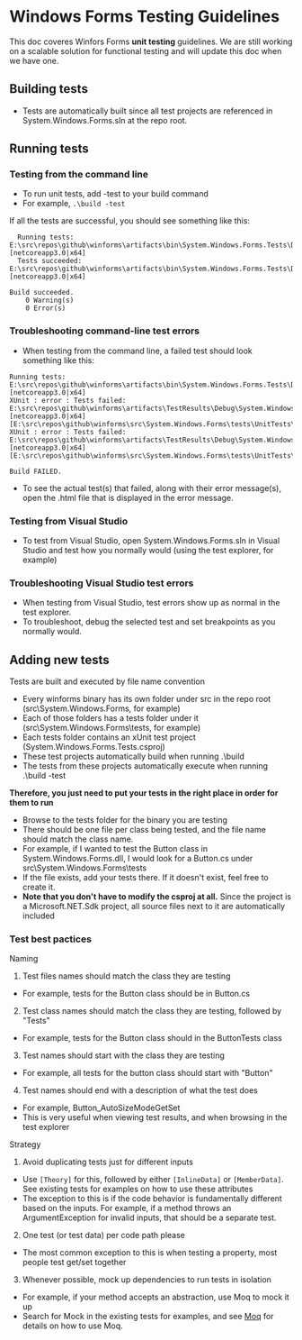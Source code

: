 # Windows Forms Testing Guidelines

This doc coveres Winfors Forms **unit testing** guidelines. 
We are still working on a scalable solution for functional testing and will update this doc when we have one.

## Building tests
* Tests are automatically built since all test projects are referenced in System.Windows.Forms.sln at the repo root.

## Running tests

### Testing from the command line
* To run unit tests, add -test to your build command
 * For example, ```.\build -test```

If all the tests are successful, you should see something like this:
```
  Running tests: E:\src\repos\github\winforms\artifacts\bin\System.Windows.Forms.Tests\Debug\netcoreapp3.0\System.Windows.Forms.Tests.dll [netcoreapp3.0|x64]
  Tests succeeded: E:\src\repos\github\winforms\artifacts\bin\System.Windows.Forms.Tests\Debug\netcoreapp3.0\System.Windows.Forms.Tests.dll [netcoreapp3.0|x64]

Build succeeded.
    0 Warning(s)
    0 Error(s)
```

### Troubleshooting command-line test errors
* When testing from the command line, a failed test should look something like this:
```
Running tests: E:\src\repos\github\winforms\artifacts\bin\System.Windows.Forms.Tests\Debug\netcoreapp3.0\System.Windows.Forms.Tests.dll [netcoreapp3.0|x64]
XUnit : error : Tests failed: E:\src\repos\github\winforms\artifacts\TestResults\Debug\System.Windows.Forms.Tests_netcoreapp3.0_x64.html [netcoreapp3.0|x64] [E:\src\repos\github\winforms\src\System.Windows.Forms\tests\UnitTests\System.Windows.Forms.Tests.csproj]
XUnit : error : Tests failed: E:\src\repos\github\winforms\artifacts\TestResults\Debug\System.Windows.Forms.Tests_netcoreapp3.0_x64.html [netcoreapp3.0|x64] [E:\src\repos\github\winforms\src\System.Windows.Forms\tests\UnitTests\System.Windows.Forms.Tests.csproj]

Build FAILED.
```
* To see the actual test(s) that failed, along with their error message(s), open the .html file that is displayed in the error message.

### Testing from Visual Studio
* To test from Visual Studio, open System.Windows.Forms.sln in Visual Studio and test how you normally would (using the test explorer, for example)

### Troubleshooting Visual Studio test errors
* When testing from Visual Studio, test errors show up as normal in the test explorer.
* To troubleshoot, debug the selected test and set breakpoints as you normally would.

## Adding new tests
Tests are built and executed by file name convention
* Every winforms binary has its own folder under src in the repo root (src\System.Windows.Forms, for example)
* Each of those folders has a tests folder under it (src\System.Windows.Forms\tests, for example)
* Each tests folder contains an xUnit test project (System.Windows.Forms.Tests.csproj)
 * These test projects automatically build when running .\build
 * The tests from these projects automatically execute when running .\build -test

**Therefore, you just need to put your tests in the right place in order for them to run**
* Browse to the tests folder for the binary you are testing
* There should be one file per class being tested, and the file name should match the class name.
 * For example, if I wanted to test the Button class in System.Windows.Forms.dll, I would look for a Button.cs under src\System.Windows.Forms\tests
* If the file exists, add your tests there. If it doesn't exist, feel free to create it.
 * **Note that you don't have to modify the csproj at all.** Since the project is a Microsoft.NET.Sdk project, all source files next to it are automatically included

### Test best pactices ###
Naming
1. Test files names should match the class they are testing
 * For example, tests for the Button class should be in Button.cs
2. Test class names should match the class they are testing, followed by "Tests"
 * For example, tests for the Button class should in the ButtonTests class
3. Test names should start with the class they are testing
 * For example, all tests for the button class should start with "Button"
4. Test names should end with a description of what the test does
 * For example, Button_AutoSizeModeGetSet
 * This is very useful when viewing test results, and when browsing in the test explorer

Strategy
1. Avoid duplicating tests just for different inputs
 * Use ```[Theory]``` for this, followed by either ```[InlineData]``` or ```[MemberData]```. See existing tests for examples on how to use these attributes
 * The exception to this is if the code behavior is fundamentally different based on the inputs. For example, if a method throws an ArgumentException for invalid inputs, that should be a separate test.
2. One test (or test data) per code path please
 * The most common exception to this is when testing a property, most people test get/set together
3. Whenever possible, mock up dependencies to run tests in isolation
 * For example, if your method accepts an abstraction, use Moq to mock it up
 * Search for Mock in the existing tests for examples, and see [Moq](https://github.com/Moq/moq4/wiki/Quickstart) for details on how to use Moq.